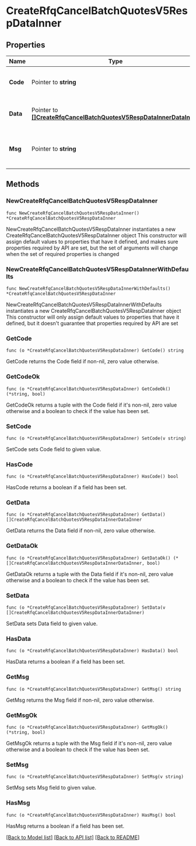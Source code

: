 # CreateRfqCancelBatchQuotesV5RespDataInner

## Properties

Name | Type | Description | Notes
------------ | ------------- | ------------- | -------------
**Code** | Pointer to **string** | The result code, &#x60;0&#x60; means success. | [optional] [default to ""]
**Data** | Pointer to [**[]CreateRfqCancelBatchQuotesV5RespDataInnerDataInner**](CreateRfqCancelBatchQuotesV5RespDataInnerDataInner.md) | Array of objects containing the results | [optional] 
**Msg** | Pointer to **string** | The error message, not empty if the code is not 0. | [optional] [default to ""]

## Methods

### NewCreateRfqCancelBatchQuotesV5RespDataInner

`func NewCreateRfqCancelBatchQuotesV5RespDataInner() *CreateRfqCancelBatchQuotesV5RespDataInner`

NewCreateRfqCancelBatchQuotesV5RespDataInner instantiates a new CreateRfqCancelBatchQuotesV5RespDataInner object
This constructor will assign default values to properties that have it defined,
and makes sure properties required by API are set, but the set of arguments
will change when the set of required properties is changed

### NewCreateRfqCancelBatchQuotesV5RespDataInnerWithDefaults

`func NewCreateRfqCancelBatchQuotesV5RespDataInnerWithDefaults() *CreateRfqCancelBatchQuotesV5RespDataInner`

NewCreateRfqCancelBatchQuotesV5RespDataInnerWithDefaults instantiates a new CreateRfqCancelBatchQuotesV5RespDataInner object
This constructor will only assign default values to properties that have it defined,
but it doesn't guarantee that properties required by API are set

### GetCode

`func (o *CreateRfqCancelBatchQuotesV5RespDataInner) GetCode() string`

GetCode returns the Code field if non-nil, zero value otherwise.

### GetCodeOk

`func (o *CreateRfqCancelBatchQuotesV5RespDataInner) GetCodeOk() (*string, bool)`

GetCodeOk returns a tuple with the Code field if it's non-nil, zero value otherwise
and a boolean to check if the value has been set.

### SetCode

`func (o *CreateRfqCancelBatchQuotesV5RespDataInner) SetCode(v string)`

SetCode sets Code field to given value.

### HasCode

`func (o *CreateRfqCancelBatchQuotesV5RespDataInner) HasCode() bool`

HasCode returns a boolean if a field has been set.

### GetData

`func (o *CreateRfqCancelBatchQuotesV5RespDataInner) GetData() []CreateRfqCancelBatchQuotesV5RespDataInnerDataInner`

GetData returns the Data field if non-nil, zero value otherwise.

### GetDataOk

`func (o *CreateRfqCancelBatchQuotesV5RespDataInner) GetDataOk() (*[]CreateRfqCancelBatchQuotesV5RespDataInnerDataInner, bool)`

GetDataOk returns a tuple with the Data field if it's non-nil, zero value otherwise
and a boolean to check if the value has been set.

### SetData

`func (o *CreateRfqCancelBatchQuotesV5RespDataInner) SetData(v []CreateRfqCancelBatchQuotesV5RespDataInnerDataInner)`

SetData sets Data field to given value.

### HasData

`func (o *CreateRfqCancelBatchQuotesV5RespDataInner) HasData() bool`

HasData returns a boolean if a field has been set.

### GetMsg

`func (o *CreateRfqCancelBatchQuotesV5RespDataInner) GetMsg() string`

GetMsg returns the Msg field if non-nil, zero value otherwise.

### GetMsgOk

`func (o *CreateRfqCancelBatchQuotesV5RespDataInner) GetMsgOk() (*string, bool)`

GetMsgOk returns a tuple with the Msg field if it's non-nil, zero value otherwise
and a boolean to check if the value has been set.

### SetMsg

`func (o *CreateRfqCancelBatchQuotesV5RespDataInner) SetMsg(v string)`

SetMsg sets Msg field to given value.

### HasMsg

`func (o *CreateRfqCancelBatchQuotesV5RespDataInner) HasMsg() bool`

HasMsg returns a boolean if a field has been set.


[[Back to Model list]](../README.md#documentation-for-models) [[Back to API list]](../README.md#documentation-for-api-endpoints) [[Back to README]](../README.md)


